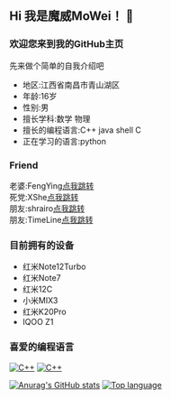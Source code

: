 ## Hi 我是魔威MoWei！ 👋
### 欢迎您来到我的GitHub主页
先来做个简单的自我介绍吧
- 地区:江西省南昌市青山湖区
- 年龄:16岁
- 性别:男
- 擅长学科:数学 物理
- 擅长的编程语言:C++ java shell C
- 正在学习的语言:python
### Friend
老婆:FengYing[点我跳转](https://github.com/FengYing1314) <br>
死党:XShe[点我跳转](https://github.com/XShePlus) <br>
朋友:shrairo[点我跳转](https://github.com/shrairo) <br>
朋友:TimeLine[点我跳转](https://github.com/Nep-Timeline) <br>
### 目前拥有的设备
- 红米Note12Turbo
- 红米Note7
- 红米12C
- 小米MIX3
- 红米K20Pro
- IQOO Z1
### 喜爱的编程语言
[![C++](https://img.shields.io/badge/language-C++-%23f34b7d.svg?style=plastic)](https://en.wikipedia.org/wiki/C++) [![C++](https://img.shields.io/badge/language-shell-0078d7.svg?style=plastic)](https://en.wikipedia.org/wiki/shell) 

[![Anurag's GitHub stats](https://github-readme-stats.vercel.app/api?username=MoWei-2077)](https://github.com/anuraghazra/github-readme-stats)
[![Top language](https://github-readme-stats.vercel.app/api/top-langs?username=MoWei-2077&bg_color=30,e96443,904e95&title_color=fff&text_color=fff&count_private=true&hide_border=true)](https://github.com/anuraghazra/github-readme-stats)
